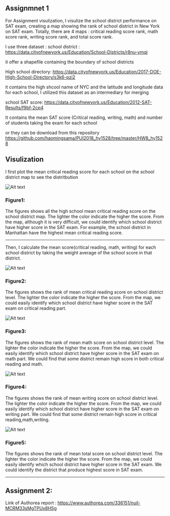 ## Assignmnet 1
For Assignment visulization, I visulize the school district performance on SAT exam, creating a map showing the rank of school district in New York on SAT exam. Totally, there are 4 maps : critical reading score rank, math score rank, writing score rank, and total score rank.


I use three dataset : 
school district : https://data.cityofnewyork.us/Education/School-Districts/r8nu-ymqj

it offer a shapefile containing the boundary of school districts

High school directory: https://data.cityofnewyork.us/Education/2017-DOE-High-School-Directory/s3k6-pzi2

it contains the high shcool name of NYC and the latitude and longitude data for each school, I utilized this dataset as an intermediary for merging

school SAT score:  https://data.cityofnewyork.us/Education/2012-SAT-Results/f9bf-2cp4

It contains the mean SAT score (Critical reading, writing, math) and number of students taking the exam for each school

or they can be download from this repository https://github.com/haomingsama/PUI2018_hy1528/tree/master/HW8_hy1528


Visulization
---
I first plot the  mean critical reading score for each school on the school district map to see the distritbution

![Alt text](../HW8_hy1528/CR-d.jpeg)
### Figure1:

 The figures shows all the high school mean critical reading score on the school district map. The lighter the color indicate the higher the score. From the map, although it is very difficult, we could identify which school district have higher score in the SAT exam. For example, the school district in Manhattan have the highest mean critical reading score.
 
 ---
 Then, I calculate the mean score(critical reading, math, writing) for each school district by taking the weight average of the school score in that district.
 
![Alt text](../HW8_hy1528/CR.jpeg)
### Figure2:

The figures shows the rank of mean critical reading score on school district level. The lighter the color indicate the higher the score. From the map,  we could easily identify which school district have higher score in the SAT exam on critical reading part. 

![Alt text](../HW8_hy1528/math.jpeg)
### Figure3:

The figures shows the rank of mean math score on school district level. The lighter the color indicate the higher the score. From the map,  we could easily identify which school district have higher score in the SAT exam on math part. We could find that some district remain high score in both critical reading and math.

![Alt text](../HW8_hy1528/Writing.jpeg)
### Figure4:

The figures shows the rank of mean writing score on school district level. The lighter the color indicate the higher the score. From the map,  we could easily identify which school district have higher score in the SAT exam on writing part. We could find that some district remain high score in critical reading,math,writing.

![Alt text](../HW8_hy1528/total.jpeg)
### Figure5:

The figures shows the rank of mean total score on school district level. The lighter the color indicate the higher the score. From the map,  we could easily identify which school district have higher score in the SAT exam. We could identify the district that produce highest score in SAT exam.

---
## Assignment 2:

Link of Authorea report : https://www.authorea.com/336151/nuil-MCRM33sMgTPUx8HSg
